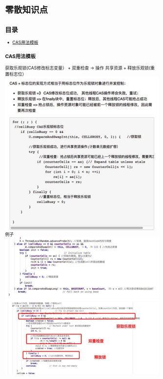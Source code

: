 # 零散知识点
## 目录
* [CAS用法模板](#CAS用法模板)

### CAS用法模板
  获取乐观锁(CAS修改标志变量） +  双重检查 -> 操作 共享资源 + 释放乐观锁(重置标志位）
  ![](picture/picture1.jpg)
  例子
  ![](picture/picture2.jpg)
  ![](picture/picture3.jpg)
